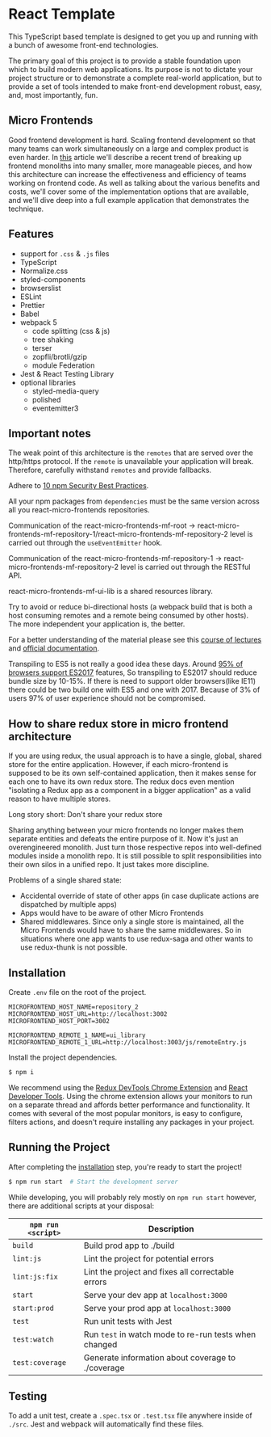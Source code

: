 # React Template
This TypeScript based template is designed to get you up and running with a bunch of awesome front-end technologies.

The primary goal of this project is to provide a stable foundation upon which to build modern web applications. Its purpose is not to dictate your project structure or to demonstrate a complete real-world application, but to provide a set of tools intended to make front-end development robust, easy, and, most importantly, fun.

## Micro Frontends
Good frontend development is hard. Scaling frontend development so that many teams can work simultaneously on a large and complex product is even harder. In [this](https://medium.com/swlh/webpack-5-module-federation-a-game-changer-to-javascript-architecture-bcdd30e02669) article we'll describe a recent trend of breaking up frontend monoliths into many smaller, more manageable pieces, and how this architecture can increase the effectiveness and efficiency of teams working on frontend code. As well as talking about the various benefits and costs, we'll cover some of the implementation options that are available, and we'll dive deep into a full example application that demonstrates the technique.

## Features
- support for `.css` & `.js` files
- TypeScript
- Normalize.css
- styled-components
- browserslist
- ESLint
- Prettier
- Babel
- webpack 5
  - code splitting (css & js)
  - tree shaking
  - terser
  - zopfli/brotli/gzip
  - module Federation
- Jest & React Testing Library
- optional libraries
  - styled-media-query
  - polished
  - eventemitter3

## Important notes
The weak point of this architecture is the `remotes` that are served over the http/https protocol. If the `remote` is unavailable your application will break. Therefore, carefully withstand `remotes` and provide fallbacks.

Adhere to [10 npm Security Best Practices](https://snyk.io/blog/ten-npm-security-best-practices/).

All your npm packages from `dependencies` must be the same version across all you react-micro-frontends repositories.

Communication of the react-micro-frontends-mf-root -> react-micro-frontends-mf-repository-1/react-micro-frontends-mf-repository-2 level is carried out through the `useEventEmitter` hook.

Communication of the react-micro-frontends-mf-repository-1 -> react-micro-frontends-mf-repository-2 level is carried out through the RESTful API.

react-micro-frontends-mf-ui-lib is a shared resources library.

Try to avoid or reduce bi-directional hosts (a webpack build that is both a host consuming remotes and a remote being consumed by other hosts). The more independent your application is, the better.

For a better understanding of the material please see this [course of lectures](https://www.youtube.com/playlist?list=PLNqp92_EXZBLr7p7hn6IYa1YPNs4yJ1t1) and [official documentation](https://webpack.js.org/concepts/module-federation/).

Transpiling to ES5 is not really a good idea these days. Around [95% of browsers support ES2017](https://caniuse.com/async-functions,object-values,object-entries,mdn-javascript_builtins_object_getownpropertydescriptors,pad-start-end,mdn-javascript_grammar_trailing_commas_trailing_commas_in_functions) features, So transpiling to ES2017 should reduce bundle size by 10-15%. If there is need to support older browsers(like IE11) there could be two build one with ES5 and one with 2017. Because of 3% of users 97% of user experience should not be compromised.

## How to share redux store in micro frontend architecture
If you are using redux, the usual approach is to have a single, global, shared store for the entire application. However, if each micro-frontend is supposed to be its own self-contained application, then it makes sense for each one to have its own redux store. The redux docs even mention "isolating a Redux app as a component in a bigger application" as a valid reason to have multiple stores.

Long story short: Don't share your redux store

Sharing anything between your micro frontends no longer makes them separate entities and defeats the entire purpose of it. Now it's just an overengineered monolith. Just turn those respective repos into well-defined modules inside a monolith repo. It is still possible to split responsibilities into their own silos in a unified repo. It just takes more discipline.

Problems of a single shared state:
- Accidental override of state of other apps (in case duplicate actions are dispatched by multiple apps)
- Apps would have to be aware of other Micro Frontends
- Shared middlewares. Since only a single store is maintained, all the Micro Frontends would have to share the same middlewares. So in situations where one app wants to use redux-saga and other wants to use redux-thunk is not possible.

## Installation
Create `.env` file on the root of the project.
```
MICROFRONTEND_HOST_NAME=repository_2
MICROFRONTEND_HOST_URL=http://localhost:3002
MICROFRONTEND_HOST_PORT=3002

MICROFRONTEND_REMOTE_1_NAME=ui_library
MICROFRONTEND_REMOTE_1_URL=http://localhost:3003/js/remoteEntry.js
```

Install the project dependencies.
```bash
$ npm i
```

We recommend using the [Redux DevTools Chrome Extension](https://chrome.google.com/webstore/detail/redux-devtools/lmhkpmbekcpmknklioeibfkpmmfibljd) and [React Developer Tools](https://chrome.google.com/webstore/detail/react-developer-tools/fmkadmapgofadopljbjfkapdkoienihi?hl=en). Using the chrome extension allows your monitors to run on a separate thread and affords better performance and functionality. It comes with several of the most popular monitors, is easy to configure, filters actions, and doesn't require installing any packages in your project.

## Running the Project
After completing the [installation](#installation) step, you're ready to start the project!

```bash
$ npm run start  # Start the development server
```

While developing, you will probably rely mostly on `npm run start` however, there are additional scripts at your disposal:

|`npm run <script>` |Description|
|-------------------|-----------|
|`build`            |Build prod app to ./build|
|`lint:js`          |Lint the project for potential errors|
|`lint:js:fix`       |Lint the project and fixes all correctable errors|
|`start`            |Serve your dev app at `localhost:3000`|
|`start:prod`       |Serve your prod app at `localhost:3000`|
|`test`             |Run unit tests with Jest|
|`test:watch`       |Run `test` in watch mode to re-run tests when changed|
|`test:coverage`    |Generate information about coverage to ./coverage|

## Testing
To add a unit test, create a `.spec.tsx` or `.test.tsx` file anywhere inside of `./src`. Jest and webpack will automatically find these files.
